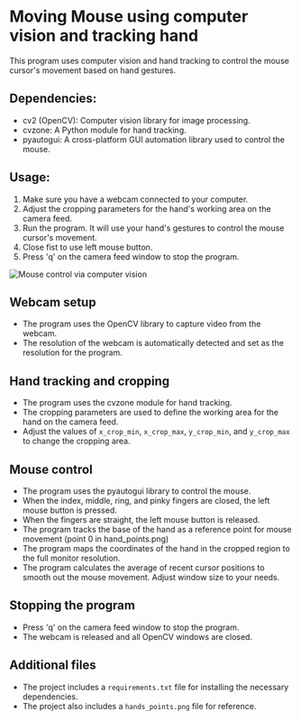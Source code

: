 # Moving Mouse using computer vision and tracking hand

This program uses computer vision and hand tracking to control the mouse cursor's movement based on hand gestures.

## Dependencies:
- cv2 (OpenCV): Computer vision library for image processing.
- cvzone: A Python module for hand tracking.
- pyautogui: A cross-platform GUI automation library used to control the mouse.

## Usage:
1. Make sure you have a webcam connected to your computer.
2. Adjust the cropping parameters for the hand's working area on the camera feed.
3. Run the program. It will use your hand's gestures to control the mouse cursor's movement.
4. Close fist to use left mouse button.
5. Press 'q' on the camera feed window to stop the program.

![Mouse control via computer vision](cv_mouse.gif)

## Webcam setup
- The program uses the OpenCV library to capture video from the webcam.
- The resolution of the webcam is automatically detected and set as the resolution for the program.

## Hand tracking and cropping
- The program uses the cvzone module for hand tracking.
- The cropping parameters are used to define the working area for the hand on the camera feed.
- Adjust the values of `x_crop_min`, `x_crop_max`, `y_crop_min`, and `y_crop_max` to change the cropping area.

## Mouse control
- The program uses the pyautogui library to control the mouse.
- When the index, middle, ring, and pinky fingers are closed, the left mouse button is pressed.
- When the fingers are straight, the left mouse button is released.
- The program tracks the base of the hand as a reference point for mouse movement (point 0 in hand_points.png)
- The program maps the coordinates of the hand in the cropped region to the full monitor resolution.
- The program calculates the average of recent cursor positions to smooth out the mouse movement. Adjust window size to your needs.

## Stopping the program
- Press 'q' on the camera feed window to stop the program.
- The webcam is released and all OpenCV windows are closed.

## Additional files
- The project includes a `requirements.txt` file for installing the necessary dependencies.
- The project also includes a `hands_points.png` file for reference.
